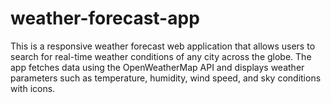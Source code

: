 # weather-forecast-app
This is a responsive weather forecast web application that allows users to search for real-time weather conditions of any city across the globe. The app fetches data using the OpenWeatherMap API and displays weather parameters such as temperature, humidity, wind speed, and sky conditions with icons.
